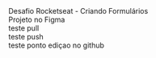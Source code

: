 <div>Desafio Rocketseat - Criando Formulários</div>
<div>Projeto no Figma</div>
<div>teste pull</div>
<div>teste push </div>
<div>teste ponto ediçao no github </div>

